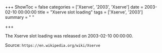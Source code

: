 +++
ShowToc = false
categories = ['Xserve', '2003', 'Xserve']
date = 2003-02-10 00:00:00
title = "Xserve slot loading"
tags = ['Xserve', '2003']
summary = " "

+++

The Xserve slot loading was released on 2003-02-10 00:00:00.

Source: `https://en.wikipedia.org/wiki/Xserve`



